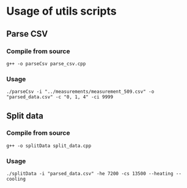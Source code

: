 # Usage of utils scripts

## Parse CSV

### Compile from source

```
g++ -o parseCsv parse_csv.cpp
```

### Usage

```
./parseCsv -i "../measurements/measurement_509.csv" -o "parsed_data.csv" -c "0, 1, 4" -ci 9999
```

## Split data

### Compile from source

```
g++ -o splitData split_data.cpp
```

### Usage

```
./splitData -i "parsed_data.csv" -he 7200 -cs 13500 --heating --cooling
```
